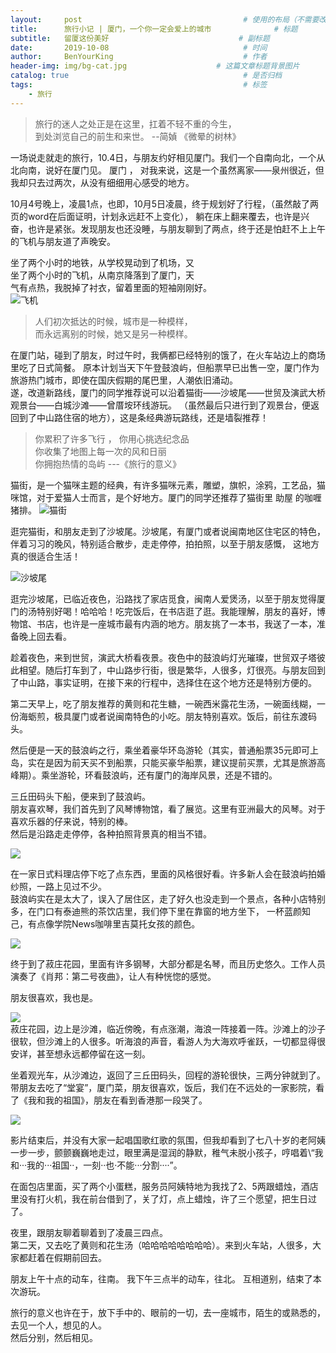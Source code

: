 ```yaml
---
layout:     post                                    # 使用的布局（不需要改）
title:      旅行小记 | 厦门，一个你一定会爱上的城市              # 标题 
subtitle:   留厦这份美好                             # 副标题
date:       2019-10-08                              # 时间
author:     BenYourKing                             # 作者
header-img: img/bg-cat.jpg                    # 这篇文章标题背景图片
catalog: true                                       # 是否归档
tags:                                               # 标签
    - 旅行
---
```

            
            
>             
> 旅行的迷人之处正是在这里，扛着不轻不重的今生，   
> 到处浏览自己的前生和来世。 --简媜 《微晕的树林》      
>             

                
一场说走就走的旅行，10.4日，与朋友约好相见厦门。我们一个自南向北，一个从北向南，说好在厦门见。
厦门 ， 对我来说，这是一个虽然离家——泉州很近，但我却只去过两次，从没有细细用心感受的地方。
                  
                 
                        
10月4号晚上，凌晨1点，也即，10月5日凌晨，终于规划好了行程，（虽然敲了两页的word在后面证明，计划永远赶不上变化），
躺在床上翻来覆去，也许是兴奋，也许是紧张。发现朋友也还没睡，与朋友聊到了两点，终于还是怕赶不上上午的飞机与朋友道了声晚安。
                  
                  
坐了两个小时的地铁，从学校晃动到了机场，又     
坐了两个小时的飞机，从南京降落到了厦门，天       
气有点热，我脱掉了衬衣，留着里面的短袖刚刚好。                 
![飞机](https://ftp.bmp.ovh/imgs/2019/10/e705a48a4cd68dc3.jpg)

            
            
> 人们初次抵达的时候，城市是一种模样，    
> 而永远离别的时候，她又是另一种模样。     

                                    
在厦门站，碰到了朋友，时过午时，我俩都已经特别的饿了，在火车站边上的商场里吃了日式简餐。
原本计划当天下午登鼓浪屿，但船票早已出售一空，厦门作为旅游热门城市，即使在国庆假期的尾巴里，人潮依旧涌动。      
遂，改道新路线，厦门的同学推荐说可以沿着猫街——沙坡尾——世贸及演武大桥观景台——白城沙滩——曾厝垵环线游玩。
（虽然最后只进行到了观景台，便返回到了中山路住宿的地方），这是条经典游玩路线，还是墙裂推荐！         

                         
> 你累积了许多飞行 ， 你用心挑选纪念品    
> 你收集了地图上每一次的风和日丽     
> 你拥抱热情的岛屿 \---《旅行的意义》
                
                  
猫街，是一个猫咪主题的经典，有许多猫咪元素，雕塑，旗帜，涂鸦，工艺品，猫咪馆，对于爱猫人士而言，是个好地方。厦门的同学还推荐了猫街里  助屋 的咖喱猪排。
![猫街](https://ftp.bmp.ovh/imgs/2019/10/6d9459a625a49a64.jpg)
                
                
逛完猫街，和朋友走到了沙坡尾。沙坡尾，有厦门或者说闽南地区住宅区的特色，伴着习习的晚风，特别适合散步，走走停停，拍拍照，以至于朋友感慨，
这地方真的很适合生活！
            
![沙坡尾](https://ftp.bmp.ovh/imgs/2019/10/e3bcbf5d66a73564.jpg)
            
                        
逛完沙坡尾，已临近夜色，沿路找了家店觅食，闽南人爱煲汤，以至于朋友觉得厦门的汤特别好喝！哈哈哈！吃完饭后，在书店逛了逛。我能理解，朋友的喜好，博物馆、书店，也许是一座城市最有内涵的地方。朋友挑了一本书，我送了一本，准备晚上回去看。

趁着夜色，来到世贸，演武大桥看夜景。夜色中的鼓浪屿灯光璀璨，世贸双子塔彼此相望。随后打车到了，中山路步行街，很是繁华，人很多，灯很亮。与朋友回到了中山路，事实证明，在接下来的行程中，选择住在这个地方还是特别方便的。
            
            
第二天早上，吃了朋友推荐的黄则和花生糖，一碗西米露花生汤，一碗面线糊，一份海蛎煎，极具厦门或者说闽南特色的小吃。朋友特别喜欢。饭后，前往东渡码头。

然后便是一天的鼓浪屿之行，乘坐着豪华环岛游轮（其实，普通船票35元即可上岛，实在是因为前天买不到船票，只能买豪华船票，建议提前买票，尤其是旅游高峰期）。乘坐游轮，环看鼓浪屿，还有厦门的海岸风景，还是不错的。


三丘田码头下船，便来到了鼓浪屿。                    
朋友喜欢琴，我们首先到了风琴博物馆，看了展览。这里有亚洲最大的风琴。对于喜欢乐器的仔来说，特别的棒。              
然后是沿路走走停停，各种拍照背景真的相当不错。
            
![](https://ftp.bmp.ovh/imgs/2019/10/fe66ff73bbc06c33.jpg)
                
在一家日式料理店停下吃了点东西，里面的风格很好看。许多新人会在鼓浪屿拍婚纱照，一路上见过不少。                  
鼓浪屿实在是太大了，误入了居住区，走了好久也没走到一个景点，各种小店特别多，在门口有泰迪熊的茶饮店里，我们停下里在靠窗的地方坐下，
一杯蓝颜知己，有点像学院News咖啡里吉莫托女孩的颜色。
            
![](https://ftp.bmp.ovh/imgs/2019/10/38421b6ef165e001.jpg)  
                
终于到了菽庄花园，里面有许多钢琴，大部分都是名琴，而且历史悠久。工作人员演奏了《肖邦：第二号夜曲》，让人有种恍惚的感觉。
            
            
朋友很喜欢，我也是。
            
![](https://ftp.bmp.ovh/imgs/2019/10/df577e50181ab4e3.jpg)            
菽庄花园，边上是沙滩，临近傍晚，有点涨潮，海浪一阵接着一阵。沙滩上的沙子很软，但沙滩上的人很多。听海浪的声音，看游人为大海欢呼雀跃，一切都显得很安详，甚至想永远都停留在这一刻。
            
            
坐着观光车，从沙滩边，返回了三丘田码头，回程的游轮很快，三两分钟就到了。带朋友去吃了“堂宴”，厦门菜，朋友很喜欢，饭后，我们在不远处的一家影院，看了《我和我的祖国》，朋友在看到香港那一段哭了。         
                    
![](https://ftp.bmp.ovh/imgs/2019/10/b39fdae8428058eb.jpg)
                
影片结束后，并没有大家一起唱国歌红歌的氛围，但我却看到了七八十岁的老阿姨一步一步，颤颤巍巍地走过，眼里满是湿润的静默，稚气未脱小孩子，哼唱着\“我和···我的···祖国··，一刻··也·不能···分割····”。

在面包店里面，买了两个小蛋糕，服务员阿姨特地为我找了2、5两跟蜡烛，酒店里没有打火机，我在前台借到了，关了灯，点上蜡烛，许了三个愿望，把生日过了。

夜里，跟朋友聊着聊着到了凌晨三四点。                 
第二天，又去吃了黄则和花生汤（哈哈哈哈哈哈哈哈）。来到火车站，人很多，大家都赶着在假期前回去。

            
朋友上午十点的动车，往南。
我下午三点半的动车，往北。
互相道别，结束了本次游玩。


旅行的意义也许在于，放下手中的、眼前的一切，去一座城市，陌生的或熟悉的，去见一个人，想见的人。                
然后分别，然后相见。

                
                
                







            
           











































